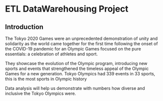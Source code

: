 # ETL DataWarehousing Project
## Introduction
The Tokyo 2020 Games were an unprecedented demonstration of unity and solidarity as the world came together for the first time following the onset of the COVID-19 pandemic for an Olympic Games focused on the pure essentials: a celebration of athletes and sport.


They showcase the evolution of the Olympic program, introducing new sports and events that strengthened the timeless appeal of the Olympic Games for a new generation. Tokyo Olympics had 339 events in 33 sports, this is the most sports in Olympic history


Data analysis will help us demonstrate with numbers how diverse and inclusive the Tokyo Olympics were.
